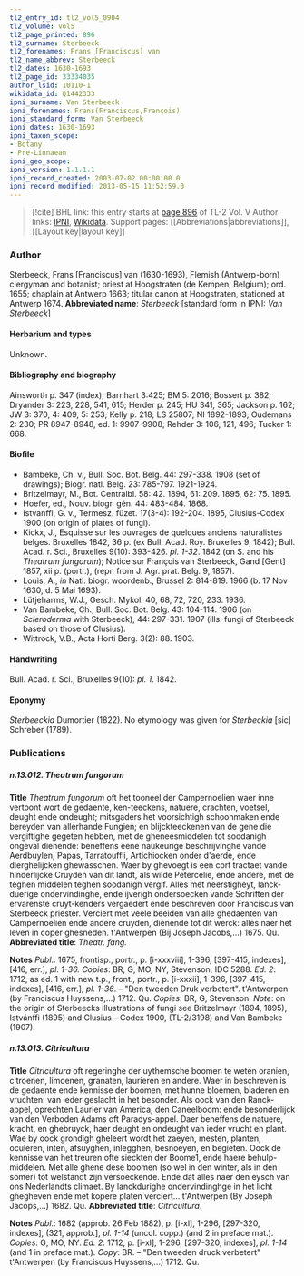 ```yaml
---
tl2_entry_id: tl2_vol5_0904
tl2_volume: vol5
tl2_page_printed: 896
tl2_surname: Sterbeeck
tl2_forenames: Frans [Franciscus] van
tl2_name_abbrev: Sterbeeck
tl2_dates: 1630-1693
tl2_page_id: 33334035
author_lsid: 10110-1
wikidata_id: Q1442333
ipni_surname: Van Sterbeeck
ipni_forenames: Frans(Franciscus,François)
ipni_standard_form: Van Sterbeeck
ipni_dates: 1630-1693
ipni_taxon_scope: 
- Botany
- Pre-Linnaean
ipni_geo_scope: 
ipni_version: 1.1.1.1
ipni_record_created: 2003-07-02 00:00:00.0
ipni_record_modified: 2013-05-15 11:52:59.0
---
```


> [!cite] BHL link: this entry starts at [page 896](https://www.biodiversitylibrary.org/page/33334035) of TL-2 Vol. V
> Author links: [IPNI](https://www.ipni.org/a/10110-1), [Wikidata](https://www.wikidata.org/wiki/Q1442333). Support pages: [[Abbreviations|abbreviations]], [[Layout key|layout key]]

### Author

Sterbeeck, Frans \[Franciscus\] van (1630-1693), Flemish (Antwerp-born) clergyman and botanist; priest at Hoogstraten (de Kempen, Belgium); ord. 1655; chaplain at Antwerp 1663; titular canon at Hoogstraten, stationed at Antwerp 1674. 
**Abbreviated name**: *Sterbeeck* \[standard form in IPNI: *Van Sterbeeck*\]

#### Herbarium and types

Unknown.

#### Bibliography and biography

Ainsworth p. 347 (index); Barnhart 3:425; BM 5: 2016; Bossert p. 382; Dryander 3: 223, 228, 541, 615; Herder p. 245; HU 341, 365; Jackson p. 162; JW 3: 370, 4: 409, 5: 253; Kelly p. 218; LS 25807; NI 1892-1893; Oudemans 2: 230; PR 8947-8948, ed. 1: 9907-9908; Rehder 3: 106, 121, 496; Tucker 1: 668.

#### Biofile

- Bambeke, Ch. v., Bull. Soc. Bot. Belg. 44: 297-338. 1908 (set of drawings); Biogr. natl. Belg. 23: 785-797. 1921-1924.
- Britzelmayr, M., Bot. Centralbl. 58: 42. 1894, 61: 209. 1895, 62: 75. 1895.
- Hoefer, ed., Nouv. biogr. gén. 44: 483-484. 1868.
- Istvanffi, G. v., Termesz. füzet. 17(3-4): 192-204. 1895, Clusius-Codex 1900 (on origin of plates of fungi).
- Kickx, J., Esquisse sur les ouvrages de quelques anciens naturalistes belges. Bruxelles 1842, 36 p. (ex Bull. Acad. Roy. Bruxelles 9, 1842); Bull. Acad. r. Sci., Bruxelles 9(10): 393-426. *pl. 1-32*. 1842 (on S. and his *Theatrum fungorum*); Notice sur François van Sterbeeck, Gand \[Gent\] 1857, xii p. (portr.), (repr. from J. Agr. prat. Belg. 9, 1857).
- Louis, A., *in* Natl. biogr. woordenb., Brussel 2: 814-819. 1966 (b. 17 Nov 1630, d. 5 Mai 1693).
- Lütjeharms, W.J., Gesch. Mykol. 40, 68, 72, 720, 233. 1936.
- Van Bambeke, Ch., Bull. Soc. Bot. Belg. 43: 104-114. 1906 (on *Scleroderma* with Sterbeeck), 44: 297-331. 1907 (ills. fungi of Sterbeeck based on those of Clusius).
- Wittrock, V.B., Acta Horti Berg. 3(2): 88. 1903.

#### Handwriting

Bull. Acad. r. Sci., Bruxelles 9(10): *pl. 1*. 1842.

#### Eponymy

*Sterbeeckia* Dumortier (1822). No etymology was given for *Sterbeckia* \[sic\] Schreber (1789).

### Publications

##### n.13.012. Theatrum fungorum

**Title**
*Theatrum fungorum* oft het tooneel der Campernoelien waer inne vertoont wort de gedaente, ken-teeckens, natuere, crachten, voetsel, deught ende ondeught; mitsgaders het voorsichtigh schoonmaken ende bereyden van allerhande Fungien; en blijckteeckenen van de gene die vergiftighe gegeten hebben, met de gheneesmiddelen tot soodanigh ongeval dienende: beneffens eene naukeurige beschrijvinghe vande Aerdbuylen, Papas, Tarratouffli, Artichiocken onder d'aerde, ende dierghelijcken ghewasschen. Waer by ghevoegt is een cort tractaet vande hinderlijcke Cruyden van dit landt, als wilde Petercelie, ende andere, met de teghen middelen teghen soodanigh vergif. Alles met neerstigheyt, lanck-duerige ondervindinghe, ende ijverigh ondersoecken vande Schriften der ervarenste cruyt-kenders vergaedert ende beschreven door Franciscus van Sterbeeck priester. Verciert met veele beeiden van alle ghedaenten van Campernoelien ende andere cruyden, dienende tot dit werck: alles naer het leven in coper ghesneden. t'Antwerpen (Bij Joseph Jacobs,...) 1675. Qu.
**Abbreviated title**: *Theatr. fang.*

**Notes**
*Publ*.: 1675, frontisp., portr., p. \[i-xxxviii\], 1-396, \[397-415, indexes\], \[416, err.\], *pl. 1-36. Copies*: BR, G, MO, NY, Stevenson; IDC 5288.
*Ed. 2*: 1712, as ed. 1 with new t.p., front., portr., p. \[i-xxxii\], 1-396, \[397-415, indexes\], \[416, err.\], *pl. 1-36*. – "Den tweeden Druk verbetert". t'Antwerpen (by Franciscus Huyssens,...) 1712. Qu. *Copies*: BR, G, Stevenson.
*Note*: on the origin of Sterbeecks illustrations of fungi see Britzelmayr (1894, 1895), Istvánffi (1895) and Clusius – Codex 1900, (TL-2/3198) and Van Bambeke (1907).

##### n.13.013. Citricultura

**Title**
*Citricultura* oft regeringhe der uythemsche boomen te weten oranien, citroenen, limoenen, granaten, laurieren en andere. Waer in beschreven is de gedaente ende kennisse der boomen, met hunne bloemen, bladeren en vruchten: van ieder geslacht in het besonder. Als oock van den Ranck-appel, oprechten Laurier van America, den Caneelboom: ende besonderlijck van den Verboden Adams oft Paradys-appel. Daer beneffens de natuere, kracht, en ghebruyck, haer deught en ondeught van ieder vrucht en plant. Wae by oock grondigh gheleert wordt het zaeyen, mesten, planten, oculeren, inten, afsuyghen, inlegghen, besnoeyen, en begieten. Oock de kennisse van het treuren ofte sieckten der Boome1, ende haere behulp-middelen. Met alle ghene dese boomen (so wel in den winter, als in den somer) tot welstandt zijn versoeckende. Ende dat alles naer den eysch van ons Nederlandts climaet. By lanckdurighe ondervindinghge in het licht ghegheven ende met kopere platen verciert... t'Antwerpen (By Joseph Jacops,...) 1682. Qu.
**Abbreviated title**: *Citricultura*.

**Notes**
*Publ*.: 1682 (approb. 26 Feb 1882), p. \[i-xl\], 1-296, \[297-320, indexes\], (321, approb.\], *pl. 1-14* (uncol. copp.) (and 2 in preface mat.). *Copies*: G, MO, NY.
*Ed. 2*: 1712, p. \[i-xl\], 1-296, \[297-320, indexes\], *pl. 1-14* (and 1 in preface mat.). *Copy*: BR. – "Den tweeden druck verbetert" t'Antwerpen (by Franciscus Huyssens,...) 1712. Qu.

